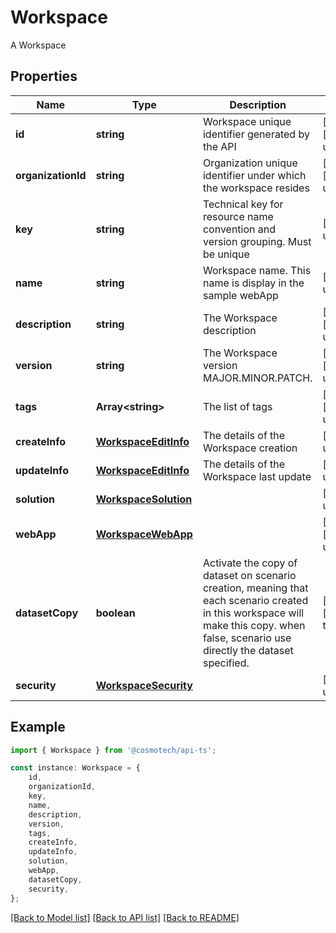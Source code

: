 # Workspace

A Workspace

## Properties

Name | Type | Description | Notes
------------ | ------------- | ------------- | -------------
**id** | **string** | Workspace unique identifier generated by the API | [readonly] [default to undefined]
**organizationId** | **string** | Organization unique identifier under which the workspace resides | [readonly] [default to undefined]
**key** | **string** | Technical key for resource name convention and version grouping. Must be unique | [default to undefined]
**name** | **string** | Workspace name. This name is display in the sample webApp | [default to undefined]
**description** | **string** | The Workspace description | [optional] [default to undefined]
**version** | **string** | The Workspace version MAJOR.MINOR.PATCH. | [optional] [default to undefined]
**tags** | **Array&lt;string&gt;** | The list of tags | [optional] [default to undefined]
**createInfo** | [**WorkspaceEditInfo**](WorkspaceEditInfo.md) | The details of the Workspace creation | [default to undefined]
**updateInfo** | [**WorkspaceEditInfo**](WorkspaceEditInfo.md) | The details of the Workspace last update | [default to undefined]
**solution** | [**WorkspaceSolution**](WorkspaceSolution.md) |  | [default to undefined]
**webApp** | [**WorkspaceWebApp**](WorkspaceWebApp.md) |  | [optional] [default to undefined]
**datasetCopy** | **boolean** | Activate the copy of dataset on scenario creation, meaning that each scenario created in this workspace will make this copy. when false, scenario use directly the dataset specified. | [optional] [default to true]
**security** | [**WorkspaceSecurity**](WorkspaceSecurity.md) |  | [default to undefined]

## Example

```typescript
import { Workspace } from '@cosmotech/api-ts';

const instance: Workspace = {
    id,
    organizationId,
    key,
    name,
    description,
    version,
    tags,
    createInfo,
    updateInfo,
    solution,
    webApp,
    datasetCopy,
    security,
};
```

[[Back to Model list]](../README.md#documentation-for-models) [[Back to API list]](../README.md#documentation-for-api-endpoints) [[Back to README]](../README.md)
